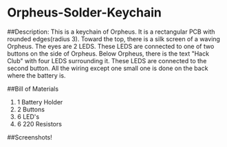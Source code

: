 # Orpheus-Solder-Keychain

##Description:
This is a keychain of Orpheus. It is a rectangular PCB with rounded edges(radius 3). Toward the top, there is a silk screen of a waving Orpheus. The eyes are 2 LEDS. These LEDS are connected to one of two buttons on the side of Orpheus. Below Orpheus, there is the text "Hack Club" with four LEDS surrounding it. These LEDS are connected to the second button. All the wiring except one small one is done on the back where the battery is.

##Bill of Materials
1. 1 Battery Holder
2. 2 Buttons
3. 6 LED's
4. 6 220 Resistors

##Screenshots!
